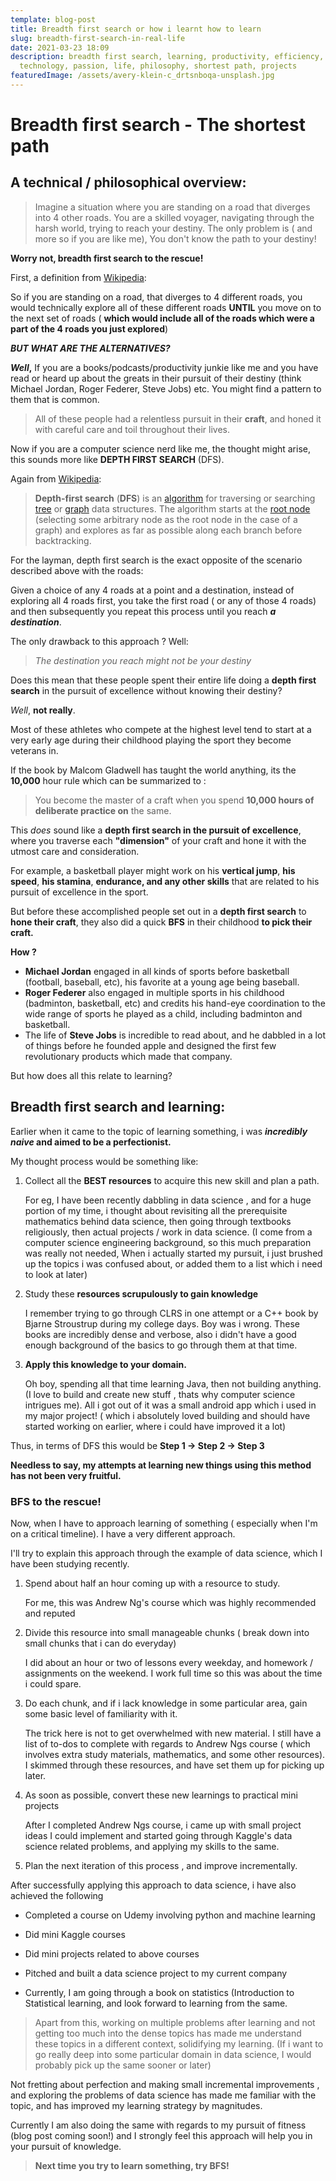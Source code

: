 ```yaml
---
template: blog-post
title: Breadth first search or how i learnt how to learn
slug: breadth-first-search-in-real-life
date: 2021-03-23 18:09
description: breadth first search, learning, productivity, efficiency,
  technology, passion, life, philosophy, shortest path, projects
featuredImage: /assets/avery-klein-c_drtsnboqa-unsplash.jpg
---
```

# Breadth first search - The shortest path

## A technical / philosophical overview:

> Imagine a situation where you are standing on a road that diverges into 4 other roads. You are a skilled voyager, navigating through the harsh world, trying to reach your destiny. The only problem is ( and more so if you are like me), You don't know the path to your destiny!

**Worry not, breadth first search to the rescue!**

First, a definition from [Wikipedia](https://en.wikipedia.org/wiki/Breadth-first_search):

So if you are standing on a road, that diverges to 4 different roads, you would technically explore all of these different roads **UNTIL** you move on to the next set of roads ( **which would include all of the roads which were a part of the 4 roads you just explored**)

***BUT WHAT ARE THE ALTERNATIVES?***

***Well*,** If you are a books/podcasts/productivity junkie like me and you have read or heard up about the greats in their pursuit of their destiny (think Michael Jordan, Roger Federer, Steve Jobs) etc. You might find a pattern to them that is common. 

>  All of these people had a relentless pursuit in their **craft**, and honed it with careful care and toil throughout their lives.

Now if you are a computer science nerd like me, the thought might arise, this sounds more like **DEPTH FIRST SEARCH** (DFS).

Again from [Wikipedia](https://en.wikipedia.org/wiki/Depth-first_search#:~:text=Depth%2Dfirst%20search%20(DFS),along%20each%20branch%20before%20backtracking.):

<!--StartFragment-->

> **Depth-first search** (**DFS**) is an [algorithm](https://en.wikipedia.org/wiki/Algorithm "Algorithm") for traversing or searching [tree](https://en.wikipedia.org/wiki/Tree_data_structure "Tree data structure") or [graph](https://en.wikipedia.org/wiki/Graph_(data_structure) "Graph (data structure)") data structures. The algorithm starts at the [root node](https://en.wikipedia.org/wiki/Tree_(data_structure)#Terminology "Tree (data structure)") (selecting some arbitrary node as the root node in the case of a graph) and explores as far as possible along each branch before backtracking.

<!--EndFragment-->

For the layman, depth first search is the exact opposite of the scenario described above with the roads: 

Given a choice of any 4 roads at a point and a destination, instead of exploring all 4 roads first, you take the first road ( or any of those 4 roads) and then subsequently you repeat this process until you reach ***a destination***.  

The only drawback to this approach ? Well:

> *The destination you reach might not be your destiny*

Does this mean that these people spent their entire life doing a **depth first search** in the pursuit of excellence without knowing their destiny?

*Well*, **not really**. 

Most of these athletes who compete at the highest level tend to start at a very early age during their childhood playing the sport they become veterans in.

 If the book by Malcom Gladwell has taught the world anything, its the **10,000** hour rule which can be summarized to :

>  You become the master of a craft when you spend **10,000 hours of deliberate practice on** the same.

This *does* sound like a **depth first search in the pursuit of excellence**, where you traverse each **"dimension"** of your craft and hone it with the utmost care and consideration.

 For example, a basketball player might work on his **vertical jump**, **his speed**, **his stamina**, **endurance, and any other skills**  that are related to his pursuit of excellence in the sport.

But before these accomplished people set out in a **depth first search** to **hone their craft**, they also did a quick **BFS** in their childhood **to pick their craft.**

**How ?**

* **Michael Jordan** engaged in all kinds of sports before basketball (football, baseball, etc), his favorite at a young age being baseball. 
* **Roger Federer**  also engaged in multiple sports in his childhood (badminton, basketball, etc) and credits his hand-eye coordination to the wide range of sports he played as a child, including badminton and basketball.
* The life of **Steve Jobs** is incredible to read about, and he dabbled in a lot of things before he founded apple and designed the first few revolutionary products which made that company.

But how does all this relate to learning?

## Breadth first search and learning:

Earlier when it came to the topic of learning something, i was ***incredibly naive* and aimed to be a perfectionist.**

My thought process would be something like:

1. Collect all the **BEST resources** to acquire this new skill and plan a path.

   For eg, I have been recently dabbling in data science , and for a huge portion of my time, i thought about revisiting all the prerequisite mathematics behind data science, then going through textbooks religiously, then actual projects / work in data science. (I come from a computer science engineering background, so this much preparation was  really not needed, When i actually started my pursuit, i just brushed up the topics i was confused about, or added them to a list which i need to look at later)
2. Study these **resources scrupulously to gain knowledge**

   I remember trying to go through CLRS in one attempt or a C++ book by Bjarne Stroustrup during my college   days. Boy was i wrong. These books are incredibly dense  and verbose, also i didn't have a good enough background of the basics to go through them at that time.
3. **Apply this knowledge to your domain.**

   Oh boy, spending all that time learning Java, then not building anything. (I love to build and create new stuff , thats why computer science intrigues me). All i got out of it was a small android app which i used in my major project! ( which i absolutely loved building and should have started working on earlier, where i could have improved it a lot)

Thus, in terms of DFS this would be  **Step 1 -> Step 2 -> Step 3**

**Needless to say, my attempts at learning new things using this method has not been very fruitful.**

### **BFS to the rescue!**

Now, when I have to approach learning of something ( especially when I'm on a critical timeline). I have a very different approach. 

I'll try to explain this approach through the example of data science, which I have been studying recently.

1. Spend about half an hour coming up with a resource to study. 

   For me, this was Andrew Ng's course which was highly recommended and reputed
2. Divide this resource into small manageable chunks ( break down into small chunks that i can do everyday)

   I did about an hour or two of lessons every weekday, and homework / assignments on the weekend. I work full time so this was about the time i could spare.
3. Do each chunk, and if i lack knowledge in some particular area, gain some basic level of familiarity with it.

   The trick here is not to get overwhelmed with new material. I still have a list of to-dos to complete with regards to Andrew Ngs course ( which involves extra study materials, mathematics, and some other resources). I skimmed through these resources, and have set them up for picking up later.
4. As soon as possible, convert these new learnings to practical mini projects

   After I completed Andrew Ngs course, i came up with small project ideas I could implement and started going through Kaggle's data science related problems, and applying my skills to the same.
5. Plan the next iteration of this process , and improve incrementally.



After successfully applying this approach to data science, i have also achieved the following

* Completed a course on Udemy involving python and machine learning

<!---->

* Did mini Kaggle courses 

<!---->

* Did mini projects related to above courses

<!---->

* Pitched and built a data science project to my current company

<!---->

* Currently, I am going through a book on statistics (Introduction to Statistical learning, and look forward to learning from the same.

> Apart from this, working on multiple problems after learning and not getting too much into the dense topics has made me understand these topics in a different context, solidifying my learning. (If i want to go really deep into some particular domain in data science, I would probably pick up the same sooner or later)

Not fretting about perfection and making small incremental improvements , and exploring the problems of data science has made me familiar with the topic, and has improved my learning strategy by magnitudes.

 Currently I am also doing the same with regards to my pursuit of fitness (blog post coming soon!) and I strongly feel this approach will help you in your pursuit of knowledge.

> **Next time you try to learn something, try BFS!**